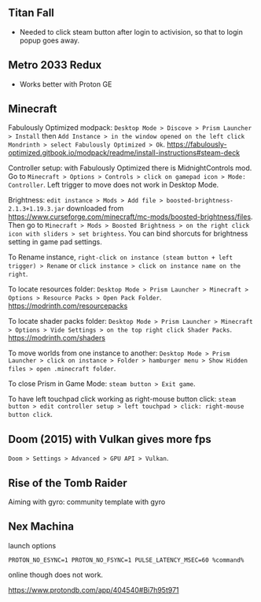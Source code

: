## Titan Fall

- Needed to click steam button after login to activision, so that to login popup goes away.

## Metro 2033 Redux

- Works better with Proton GE

## Minecraft

Fabulously Optimized modpack: `Desktop Mode > Discove > Prism Launcher > Install` then `Add Instance > in the window opened on the left click Mondrinth > select Fabulously Optimized > Ok`. https://fabulously-optimized.gitbook.io/modpack/readme/install-instructions#steam-deck

Controller setup: with Fabulously Optimized there is MidnightControls mod. Go to `Minecraft > Options > Controls > click on gamepad icon > Mode: Controller`. Left trigger to move does not work in Desktop Mode.

Brightness: `edit instance > Mods > Add file > boosted-brightness-2.1.3+1.19.3.jar` downloaded from https://www.curseforge.com/minecraft/mc-mods/boosted-brightness/files. Then go to `Minecraft > Mods > Boosted Brightness > on the right click icon with sliders > set brightess`. You can bind shorcuts for brightness setting in game pad settings.

To Rename instance, `right-click on instance (steam button + left trigger) > Rename` or `click instance > click on instance name on the right`.

To locate resources folder: `Desktop Mode > Prism Launcher > Minecraft > Options > Resource Packs > Open Pack Folder`. https://modrinth.com/resourcepacks

To locate shader packs folder: `Desktop Mode > Prism Launcher > Minecraft > Options > Vide Settings > on the top right click Shader Packs`. https://modrinth.com/shaders

To move worlds from one instance to another: `Desktop Mode > Prism Launcher > click on instance > Folder > hamburger menu > Show Hidden files > open .minecraft folder`.

To close Prism in Game Mode: `steam button > Exit game`.

To have left touchpad click working as right-mouse button click: `steam button > edit controller setup > left touchpad > click: right-mouse button click`.

## Doom (2015) with Vulkan gives more fps

`Doom > Settings > Advanced > GPU API > Vulkan`.

## Rise of the Tomb Raider

Aiming with gyro: community template with gyro

## Nex Machina

launch options

`PROTON_NO_ESYNC=1 PROTON_NO_FSYNC=1 PULSE_LATENCY_MSEC=60 %command%`

online though does not work.

https://www.protondb.com/app/404540#Bi7h95t971
